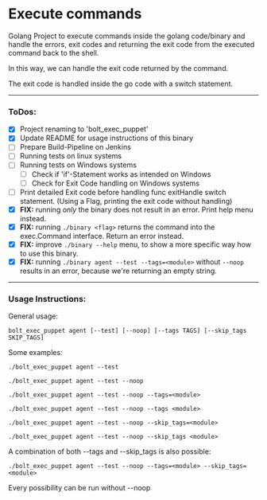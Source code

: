 # Execute commands

Golang Project to execute commands inside the golang code/binary and handle
the errors, exit codes and returning the exit code from the executed command back to 
the shell.

In this way, we can handle the exit code returned by the command.

The exit code is handled inside the go code with a switch statement.

----

### ToDos:

* [x] Project renaming to 'bolt_exec_puppet'
* [x] Update README for usage instructions of this binary
* [ ] Prepare Build-Pipeline on Jenkins
* [ ] Running tests on linux systems
* [ ] Running tests on Windows systems
  * [ ] Check if 'if'-Statement works as intended on Windows
  * [ ] Check for Exit Code handling on Windows systems
* [ ] Print detailed Exit code before handling func exitHandle switch statement.
  (Using a Flag, printing the exit code without handling)
* [x] **FIX:** running _only_ the binary does not result in an error. Print help menu instead.
* [x] **FIX:** running `./binary <flag>` returns the command into the exec.Command interface. Return an error instead.
* [x] **FIX:** improve `./binary --help` menu, to show a more specific way how to use this binary.
* [x] **FIX:** running `./binary agent --test --tags=<module>`  without `--noop` results in an error, because we're returning an empty string.
----
### Usage Instructions:

General usage:

`bolt_exec_puppet agent [--test] [--noop] [--tags TAGS] [--skip_tags SKIP_TAGS]`

Some examples:

  `./bolt_exec_puppet agent --test`

  `./bolt_exec_puppet agent --test --noop`

  `./bolt_exec_puppet agent --test --noop --tags=<module>`

  `./bolt_exec_puppet agent --test --noop --tags <module>`

  `./bolt_exec_puppet agent --test --noop --skip_tags=<module>`

  `./bolt_exec_puppet agent --test --noop --skip_tags <module>`

A combination of both --tags and --skip_tags is also possible:

  `./bolt_exec_puppet agent --test --noop --tags=<module> --skip_tags=<module>`

Every possibility can be run without --noop